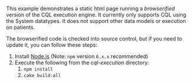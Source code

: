 This example demonstrates a static html page running a _browserified_ version of the
CQL execution engine.  It currently only supports CQL using the System datatypes.  It
does not support other data models or execution on patients.

The browserified code is checked into source control, but if you need to update it,
you can follow these steps:

1. Install [Node.js](http://nodejs.org/) (Note: `npm` version `6.x.x` recommended)
2. Execute the following from the _cql-execution_ directory:
   1. `npm install`
   2. `cake build:all`
